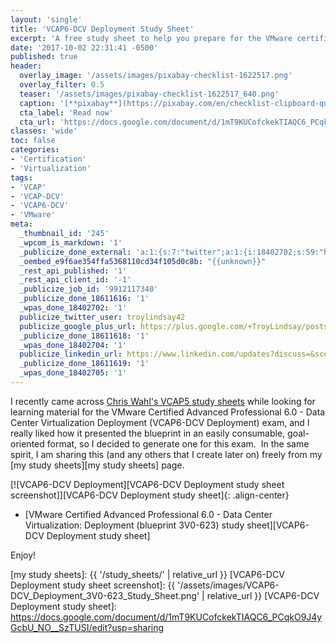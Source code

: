 ```yaml
---
layout: 'single'
title: 'VCAP6-DCV Deployment Study Sheet'
excerpt: 'A free study sheet to help you prepare for the VMware certification exam by breaking down the blueprints.'
date: '2017-10-02 22:31:41 -0500'
published: true
header:
  overlay_image: '/assets/images/pixabay-checklist-1622517.png'
  overlay_filter: 0.5
  teaser: '/assets/images/pixabay-checklist-1622517_640.png'
  caption: '[**pixabay**](https://pixabay.com/en/checklist-clipboard-questionnaire-1622517/)'
  cta_label: 'Read now'
  cta_url: 'https://docs.google.com/document/d/1mT9KUCofckekTIAQC6_PCqkO9J4yGcbU_NO__SzTUSI/edit?usp=sharing'
classes: 'wide'
toc: false
categories:
- 'Certification'
- 'Virtualization'
tags:
- 'VCAP'
- 'VCAP-DCV'
- 'VCAP6-DCV'
- 'VMware'
meta:
  _thumbnail_id: '245'
  _wpcom_is_markdown: '1'
  _publicize_done_external: 'a:1:{s:7:"twitter";a:1:{i:18402702;s:59:"https://twitter.com/troylindsay42/status/915056745436893184";}}'
  _oembed_e9f6ae354ffa5368110cd34f105d0c8b: "{{unknown}}"
  _rest_api_published: '1'
  _rest_api_client_id: '-1'
  _publicize_job_id: '9912117340'
  _publicize_done_18611616: '1'
  _wpas_done_18402702: '1'
  publicize_twitter_user: troylindsay42
  publicize_google_plus_url: https://plus.google.com/+TroyLindsay/posts/DyMzRUNzXNJ
  _publicize_done_18611618: '1'
  _wpas_done_18402704: '1'
  publicize_linkedin_url: https://www.linkedin.com/updates?discuss=&scope=19360941&stype=M&topic=6320822448359043072&type=U&a=T68E
  _publicize_done_18611619: '1'
  _wpas_done_18402705: '1'
---
```

I recently came across [Chris Wahl's VCAP5 study sheets][Wahl Network study sheets] while looking for learning material for the VMware Certified Advanced Professional 6.0 - Data Center Virtualization Deployment (VCAP6-DCV Deployment) exam, and I really liked how it presented the blueprint in an easily consumable, goal-oriented format, so I decided to generate one for this exam.  In the same spirit, I am sharing this (and any others that I create later on) freely from my [my study sheets][my study sheets] page.

[![VCAP6-DCV Deployment][VCAP6-DCV Deployment study sheet screenshot]][VCAP6-DCV Deployment study sheet]{: .align-center}

* [VMware Certified Advanced Professional 6.0 - Data Center Virtualization: Deployment (blueprint 3V0-623) study sheet][VCAP6-DCV Deployment study sheet]

Enjoy!

[Wahl Network study sheets]: http://wahlnetwork.com/publications/study-sheets/
[my study sheets]: {{ '/study_sheets/' | relative_url }}
[VCAP6-DCV Deployment study sheet screenshot]: {{ '/assets/images/VCAP6-DCV_Deployment_3V0-623_Study_Sheet.png' | relative_url }}
[VCAP6-DCV Deployment study sheet]: https://docs.google.com/document/d/1mT9KUCofckekTIAQC6_PCqkO9J4yGcbU_NO__SzTUSI/edit?usp=sharing
